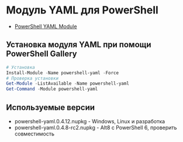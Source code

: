 # Модуль YAML для PowerShell

- [PowerShell YAML Module](https://www.powershellgallery.com/packages/powershell-yaml/)

## Установка модуля YAML при помощи PowerShell Gallery

```powershell
# Установка
Install-Module -Name powershell-yaml -Force
# Проверка установки
Get-Module -ListAvailable -Name powershell-yaml
Get-Command -Module powershell-yaml
```

## Используемые версии

- powershell-yaml.0.4.12.nupkg - Windows, Linux и разработка
- powershell-yaml.0.4.8-rc2.nupkg - Alt8 c PowerShell 6, проверить совместимость
